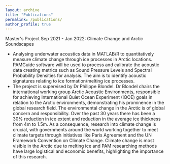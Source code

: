 ```yaml
---
layout: archive
title: "Publications"
permalink: /publications/
author_profile: true
---
```


Master's Project Sep 2021 - Jan 2022: Climate Change and Arctic Soundscapes
* Analysing underwater acoustics data in MATLAB/R to quantitatively measure climate change through ice processes in Arctic locations. PAMGuide software will be used to process and calibrate the acoustic data creating metrics such as Sound Pressure Levels and Spectral Probability Densities for analysis. The aim is to identify acoustic signatures relating to ice formation/melting ice processes. 
* The project is supervised by Dr Philippe Blondel. Dr Blondel chairs the international working group Arctic Acoustic Environments, responsible for achieving International Quiet Ocean Experiment (IQOE) goals in relation to the Arctic environments, demonstrating his prominence in the global research field. The environmental change in the Arctic is of global concern and responsibility. Over the past 30 years there has been a 30% reduction in ice extent and reduction in the average ice thickness from 4m to 1.5m. As a consequence, research into climate change is crucial, with governments around the world working together to meet climate targets through initiatives like Paris Agreement and the UN Framework Convention on Climate Change. Climate change is most visible in the Arctic due to melting ice and PAM researching methods have large logistical and economic benefits, highlighting the importance of this research.
